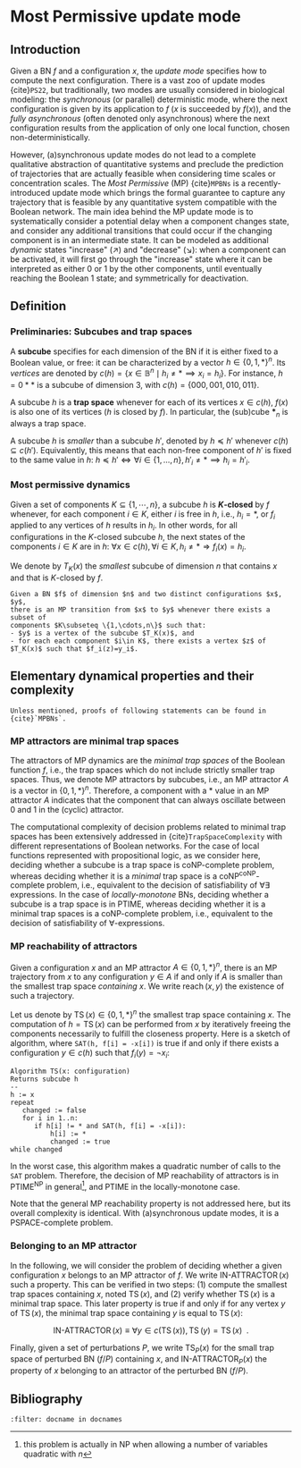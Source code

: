 # Most Permissive update mode

## Introduction

Given a BN $f$ and a configuration $x$, the *update mode* specifies how to compute the next configuration. There is a vast zoo of update modes {cite}`PS22`, but traditionally, two modes are usually considered in biological modeling: the *synchronous* (or parallel) deterministic mode, where the next configuration is given by its application to $f$ ($x$ is succeeded by $f(x)$), and the *fully asynchronous* (often denoted only asynchronous) where the next configuration results from the application of only one local function, chosen non-deterministically.

However, (a)synchronous update modes do not lead to a complete qualitative abstraction of quantitative systems and preclude the prediction of trajectories that are actually feasible when considering time scales or concentration scales. The *Most Permissive* (MP) {cite}`MPBNs` is a recently-introduced update mode which brings the formal guarantee to capture any trajectory that is feasible by any quantitative system compatible with the Boolean network.
The main idea behind the MP update mode is to systematically consider a potential delay when a component changes state, and consider any additional transitions that could occur if the changing component is in an intermediate state. It can be modeled as additional *dynamic* states "increase" ($\nearrow$) and "decrease" ($\searrow$): when a component can be activated, it will first go through the "increase" state where it can be interpreted as either 0 or 1 by the other components, until eventually reaching the Boolean 1 state; and symmetrically for deactivation.

## Definition

### Preliminaries: Subcubes and trap spaces

A **subcube** specifies for each dimension of the BN if it is either fixed to a Boolean value, or free: it can be characterized by a vector $h\in \{0,1,*\}^n$. Its *vertices* are denoted by $c(h) = \{ x\in \mathbb B^n\mid h_i\neq *\implies x_i=h_i\}$. For instance, $h=0**$ is a subcube of dimension 3, with $c(h) = \{000, 001, 010, 011\}$.

A subcube $h$ is a **trap space** whenever for each of its vertices $x\in c(h)$, $f(x)$ is also one of its vertices ($h$ is closed by $f$). In particular, the (sub)cube $\mathbf *_n$ is always a trap space.

A subcube $h$ is *smaller* than a subcube $h'$, denoted by $h \preceq h'$ whenever $c(h)\subseteq c(h')$. Equivalently, this means that each non-free component of $h'$ is fixed to the same value in $h$: $h \preceq h' \iff \forall i\in \{1,\ldots,n\}, h'_i\neq *\implies h_i=h'_i$.

### Most permissive dynamics

Given a set of components $K\subseteq \{1,\cdots,n\}$, a subcube $h$ is **$K$-closed** by $f$ whenever,
for each component $i\in K$, either $i$ is free in $h$, i.e., $h_i=*$, or $f_i$ applied to any vertices of $h$
results in $h_i$. In other words, for all configurations in the $K$-closed subcube $h$,
the next states of the components $i \in K$ are in $h$:
$\forall x\in c(h),\, \forall i\in K,\, h_i\neq *\Rightarrow f_i(x)=h_i$.

We denote by $T_K(x)$ the *smallest* subcube of dimension $n$ that contains $x$ and that is $K$-closed by $f$.

```{admonition} Definition of Most permissive (MP) update mode
Given a BN $f$ of dimension $n$ and two distinct configurations $x$, $y$,
there is an MP transition from $x$ to $y$ whenever there exists a subset of
components $K\subseteq \{1,\cdots,n\}$ such that:
- $y$ is a vertex of the subcube $T_K(x)$, and
- for each each component $i\in K$, there exists a vertex $z$ of $T_K(x)$ such that $f_i(z)=y_i$.
```

## Elementary dynamical properties and their complexity

```{note}
Unless mentioned, proofs of following statements can be found in {cite}`MPBNs`.
```


### MP attractors are minimal trap spaces

The attractors of MP dynamics are the *minimal trap spaces* of the Boolean function $f$, i.e., the trap spaces which do not include strictly smaller trap spaces.
Thus, we denote MP attractors by subcubes, i.e., an MP attractor $A$ is a vector in $\{0,1,*\}^n$.
Therefore, a component with a $*$ value in an MP attractor $A$ indicates that the component that can always oscillate between 0 and 1 in the (cyclic) attractor.

The computational complexity of decision problems related to minimal trap spaces has been extensively addressed in {cite}`TrapSpaceComplexity` with different representations of Boolean networks.
For the case of local functions represented with propositional logic, as we consider here, deciding whether a subcube is a trap space is coNP-complete problem, whereas deciding whether it is a *minimal* trap space is a coNP<sup>coNP</sup>-complete problem, i.e., equivalent to the decision of satisfiability of $\forall\exists$ expressions.
In the case of *locally-monotone* BNs, deciding whether a subcube is a trap space is in PTIME, whereas deciding whether it is a minimal trap spaces is a coNP-complete problem, i.e., equivalent to the decision of satisfiability of $\forall$-expressions.


### MP reachability of attractors

Given a configuration $x$ and an MP attractor $A\in \{0,1,*\}^n$, there is an MP trajectory from $x$ to any configuration $y\in A$ if and only if $A$ is smaller than the smallest trap space *containing* $x$. We write $\operatorname{reach}(x,y)$ the existence of such a trajectory.

Let us denote by $\operatorname{TS}(x) \in \{0,1,*\}^n$ the smallest trap space containing $x$. The computation of $h=\operatorname{TS}(x)$ can be performed  from $x$ by iteratively freeing the components necessarily to fulfill the closeness property. Here is a sketch of algorithm, where `SAT(h, f[i] = -x[i])` is true if and only if there exists a configuration $y\in c(h)$ such that $f_i(y)=\neg x_i$:

```
Algorithm TS(x: configuration)
Returns subcube h
--
h := x
repeat
   changed := false
   for i in 1..n:
      if h[i] != * and SAT(h, f[i] = -x[i]):
          h[i] := *
          changed := true
while changed
```

In the worst case, this algorithm makes a quadratic number of calls to the `SAT` problem.
Therefore, the decision of MP reachability of attractors is in PTIME<sup>NP</sup> in general[^2], and PTIME in the locally-monotone case.

Note that the general MP reachability property is not addressed here, but its overall complexity is identical. With (a)synchronous update modes, it is a PSPACE-complete problem.

[^2]: this problem is actually in NP when allowing a number of variables quadratic with $n$

### Belonging to an MP attractor

In the following, we will consider the problem of deciding whether a given configuration $x$ belongs to an MP attractor of $f$. We write $\operatorname{IN-ATTRACTOR}(x)$ such a property. This can be verified in two steps: (1) compute the smallest trap spaces containing $x$, noted $\operatorname{TS}(x)$, and (2) verify whether $\operatorname{TS}(x)$ is a minimal trap space. This later property is true if and only if for any vertex $y$ of $\operatorname{TS}(x)$, the minimal trap space containing $y$ is equal to $\operatorname{TS}(x)$:

$$
\operatorname{IN-ATTRACTOR}(x) \equiv \forall y \in c(\operatorname{TS}(x)), \operatorname{TS}(y) = \operatorname{TS}(x) \enspace.
$$

Finally, given a set of perturbations $P$, we write $\operatorname{TS}_P(x)$ for the small trap space of perturbed BN $(f/P)$ containing $x$, and $\operatorname{IN-ATTRACTOR}_P(x)$ the property of $x$ belonging to an attractor of the perturbed BN $(f/P)$.


## Bibliography

```{bibliography}
:filter: docname in docnames
```
